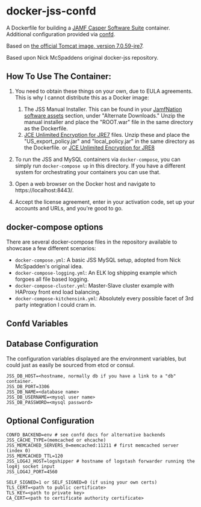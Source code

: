 docker-jss-confd
================

A Dockerfile for building a [JAMF Casper Software Suite](http://www.jamfsoftware.com/products/casper-suite/) container.
Additional configuration provided via [confd](https://github.com/kelseyhightower/confd).

Based on [the official Tomcat image, version 7.0.59-jre7](https://registry.hub.docker.com/_/tomcat/).

Based upon Nick McSpaddens original docker-jss repository.

How To Use The Container:
-----
1.	You need to obtain these things on your own, due to EULA agreements.  This is why I cannot distribute this as a Docker image:
	1.	The JSS Manual Installer.  This can be found in your [JamfNation software assets](https://jamfnation.jamfsoftware.com/login.html) section, under "Alternate Downloads."  Unzip the manual installer and place the "ROOT.war" file in the same directory as the Dockerfile.
	2.	[JCE Unlimited Encryption for JRE7](http://www.oracle.com/technetwork/java/javase/downloads/jce-7-download-432124.html) files.  Unzip these and place the "US_export_policy.jar" and "local_policy.jar" in the same directory as the Dockerfile.
        or [JCE Unlimited Encryption for JRE8](http://www.oracle.com/technetwork/java/javase/downloads/jce8-download-2133166.html)

2.  To run the JSS and MySQL containers via `docker-compose`, you can simply run `docker-compose up` in this directory. If you have a different system for orchestrating your containers you can use that.
3.	Open a web browser on the Docker host and navigate to https://localhost:8443/.
4.	Accept the license agreement, enter in your activation code, set up your accounts and URLs, and you're good to go.

docker-compose options
----------------------

There are several docker-compose files in the repository available to showcase a few different scenarios:

- `docker-compose.yml`: A basic JSS MySQL setup, adopted from Nick McSpadden's original idea.
- `docker-compose-logging.yml`: An ELK log shipping example which forgoes all file based logging.
- `docker-compose-cluster.yml`: Master-Slave cluster example with HAProxy front end load balancing.
- `docker-compose-kitchensink.yml`: Absolutely every possible facet of 3rd party integration I could cram in.

Confd Variables
---------------

## Database Configuration ##

The configuration variables displayed are the environment variables, but could just as easily be
sourced from etcd or consul.

```
JSS_DB_HOST=<hostname, normally db if you have a link to a "db" container.
JSS_DB_PORT=3306
JSS_DB_NAME=<database name>
JSS_DB_USERNAME=<mysql user name>
JSS_DB_PASSWORD=<mysql password>
```

## Optional Configuration ##

```
CONFD_BACKEND=env # see confd docs for alternative backends
JSS_CACHE_TYPE=(memcached or ehcache)
JSS_MEMCACHED_SERVERS_0=memcached:11211 # first memcached server (index 0)
JSS_MEMCACHED_TTL=120
JSS_LOG4J_HOST=logshipper # hostname of logstash forwarder running the log4j socket input
JSS_LOG4J_PORT=4560

SELF_SIGNED=1 or SELF_SIGNED=0 (if using your own certs)
TLS_CERT=<path to public certificate>
TLS_KEY=<path to private key>
CA_CERT=<path to certificate authority certificate>
```

